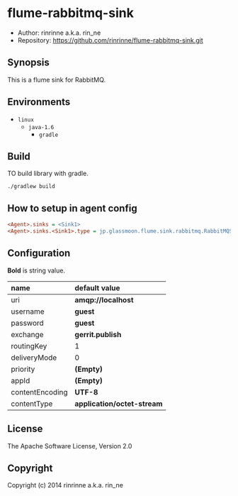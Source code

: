 flume-rabbitmq-sink
===================

* Author: rinrinne a.k.a. rin_ne
* Repository: https://github.com/rinrinne/flume-rabbitmq-sink.git

Synopsis
-------------------

This is a flume sink for RabbitMQ.

Environments
-------------------

* `linux`
  * `java-1.6`
    * `gradle`

Build
-------------------

TO build library with gradle.

    ./gradlew build

How to setup in agent config
-------------------

```ini
<Agent>.sinks = <Sink1>
<Agent>.sinks.<Sink1>.type = jp.glassmoon.flume.sink.rabbitmq.RabbitMQSink
```

Configuration
-------------------

**Bold** is string value.

|name              | default value
|:-----------------|:-----------------
|uri               | **amqp://localhost**
|username          | **guest**
|password          | **guest**
|exchange          | **gerrit.publish**
|routingKey        | 1
|deliveryMode      | 0
|priority          | **(Empty)**
|appId             | **(Empty)**
|contentEncoding   | **UTF-8**
|contentType       | **application/octet-stream**

License
-------------------

The Apache Software License, Version 2.0

Copyright
-------------------

Copyright (c) 2014 rinrinne a.k.a. rin_ne
